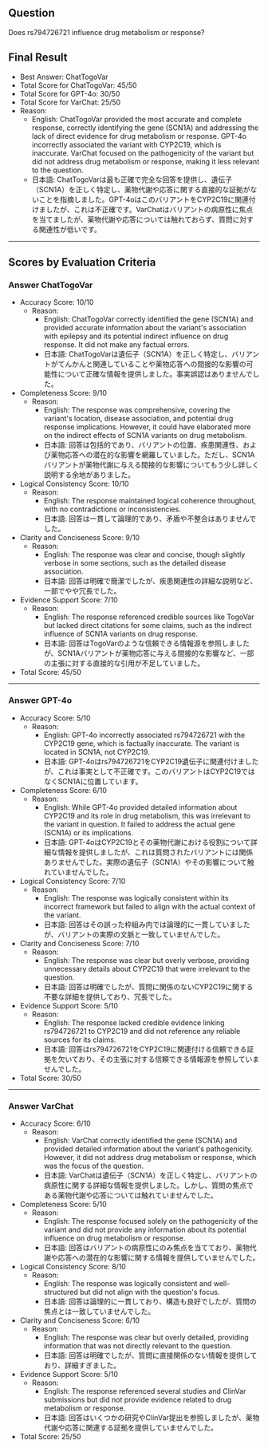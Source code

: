 ## Question

Does rs794726721 influence drug metabolism or response?

## Final Result

- Best Answer: ChatTogoVar
- Total Score for ChatTogoVar: 45/50
- Total Score for GPT-4o: 30/50
- Total Score for VarChat: 25/50
- Reason:
  - English: ChatTogoVar provided the most accurate and complete response, correctly identifying the gene (SCN1A) and addressing the lack of direct evidence for drug metabolism or response. GPT-4o incorrectly associated the variant with CYP2C19, which is inaccurate. VarChat focused on the pathogenicity of the variant but did not address drug metabolism or response, making it less relevant to the question.
  - 日本語: ChatTogoVarは最も正確で完全な回答を提供し、遺伝子（SCN1A）を正しく特定し、薬物代謝や応答に関する直接的な証拠がないことを指摘しました。GPT-4oはこのバリアントをCYP2C19に関連付けましたが、これは不正確です。VarChatはバリアントの病原性に焦点を当てましたが、薬物代謝や応答については触れておらず、質問に対する関連性が低いです。

---

## Scores by Evaluation Criteria

### Answer ChatTogoVar
- Accuracy Score: 10/10
  - Reason: 
    - English: ChatTogoVar correctly identified the gene (SCN1A) and provided accurate information about the variant's association with epilepsy and its potential indirect influence on drug response. It did not make any factual errors.
    - 日本語: ChatTogoVarは遺伝子（SCN1A）を正しく特定し、バリアントがてんかんと関連していることや薬物応答への間接的な影響の可能性について正確な情報を提供しました。事実誤認はありませんでした。
- Completeness Score: 9/10
  - Reason: 
    - English: The response was comprehensive, covering the variant's location, disease association, and potential drug response implications. However, it could have elaborated more on the indirect effects of SCN1A variants on drug metabolism.
    - 日本語: 回答は包括的であり、バリアントの位置、疾患関連性、および薬物応答への潜在的な影響を網羅していました。ただし、SCN1Aバリアントが薬物代謝に与える間接的な影響についてもう少し詳しく説明する余地がありました。
- Logical Consistency Score: 10/10
  - Reason: 
    - English: The response maintained logical coherence throughout, with no contradictions or inconsistencies.
    - 日本語: 回答は一貫して論理的であり、矛盾や不整合はありませんでした。
- Clarity and Conciseness Score: 9/10
  - Reason: 
    - English: The response was clear and concise, though slightly verbose in some sections, such as the detailed disease association.
    - 日本語: 回答は明確で簡潔でしたが、疾患関連性の詳細な説明など、一部でやや冗長でした。
- Evidence Support Score: 7/10
  - Reason: 
    - English: The response referenced credible sources like TogoVar but lacked direct citations for some claims, such as the indirect influence of SCN1A variants on drug response.
    - 日本語: 回答はTogoVarのような信頼できる情報源を参照しましたが、SCN1Aバリアントが薬物応答に与える間接的な影響など、一部の主張に対する直接的な引用が不足していました。
- Total Score: 45/50

---

### Answer GPT-4o
- Accuracy Score: 5/10
  - Reason: 
    - English: GPT-4o incorrectly associated rs794726721 with the CYP2C19 gene, which is factually inaccurate. The variant is located in SCN1A, not CYP2C19.
    - 日本語: GPT-4oはrs794726721をCYP2C19遺伝子に関連付けましたが、これは事実として不正確です。このバリアントはCYP2C19ではなくSCN1Aに位置しています。
- Completeness Score: 6/10
  - Reason: 
    - English: While GPT-4o provided detailed information about CYP2C19 and its role in drug metabolism, this was irrelevant to the variant in question. It failed to address the actual gene (SCN1A) or its implications.
    - 日本語: GPT-4oはCYP2C19とその薬物代謝における役割について詳細な情報を提供しましたが、これは質問されたバリアントには関係ありませんでした。実際の遺伝子（SCN1A）やその影響について触れていませんでした。
- Logical Consistency Score: 7/10
  - Reason: 
    - English: The response was logically consistent within its incorrect framework but failed to align with the actual context of the variant.
    - 日本語: 回答はその誤った枠組み内では論理的に一貫していましたが、バリアントの実際の文脈と一致していませんでした。
- Clarity and Conciseness Score: 7/10
  - Reason: 
    - English: The response was clear but overly verbose, providing unnecessary details about CYP2C19 that were irrelevant to the question.
    - 日本語: 回答は明確でしたが、質問に関係のないCYP2C19に関する不要な詳細を提供しており、冗長でした。
- Evidence Support Score: 5/10
  - Reason: 
    - English: The response lacked credible evidence linking rs794726721 to CYP2C19 and did not reference any reliable sources for its claims.
    - 日本語: 回答はrs794726721をCYP2C19に関連付ける信頼できる証拠を欠いており、その主張に対する信頼できる情報源を参照していませんでした。
- Total Score: 30/50

---

### Answer VarChat
- Accuracy Score: 6/10
  - Reason: 
    - English: VarChat correctly identified the gene (SCN1A) and provided detailed information about the variant's pathogenicity. However, it did not address drug metabolism or response, which was the focus of the question.
    - 日本語: VarChatは遺伝子（SCN1A）を正しく特定し、バリアントの病原性に関する詳細な情報を提供しました。しかし、質問の焦点である薬物代謝や応答については触れていませんでした。
- Completeness Score: 5/10
  - Reason: 
    - English: The response focused solely on the pathogenicity of the variant and did not provide any information about its potential influence on drug metabolism or response.
    - 日本語: 回答はバリアントの病原性にのみ焦点を当てており、薬物代謝や応答への潜在的な影響に関する情報を提供していませんでした。
- Logical Consistency Score: 8/10
  - Reason: 
    - English: The response was logically consistent and well-structured but did not align with the question's focus.
    - 日本語: 回答は論理的に一貫しており、構造も良好でしたが、質問の焦点とは一致していませんでした。
- Clarity and Conciseness Score: 6/10
  - Reason: 
    - English: The response was clear but overly detailed, providing information that was not directly relevant to the question.
    - 日本語: 回答は明確でしたが、質問に直接関係のない情報を提供しており、詳細すぎました。
- Evidence Support Score: 5/10
  - Reason: 
    - English: The response referenced several studies and ClinVar submissions but did not provide evidence related to drug metabolism or response.
    - 日本語: 回答はいくつかの研究やClinVar提出を参照しましたが、薬物代謝や応答に関連する証拠を提供していませんでした。
- Total Score: 25/50